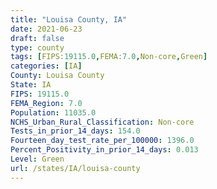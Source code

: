 ```yaml
---
title: "Louisa County, IA"
date: 2021-06-23
draft: false
type: county
tags: [FIPS:19115.0,FEMA:7.0,Non-core,Green]
categories: [IA]
County: Louisa County
State: IA
FIPS: 19115.0
FEMA_Region: 7.0
Population: 11035.0
NCHS_Urban_Rural_Classification: Non-core
Tests_in_prior_14_days: 154.0
Fourteen_day_test_rate_per_100000: 1396.0
Percent_Positivity_in_prior_14_days: 0.013
Level: Green
url: /states/IA/louisa-county
---
```



